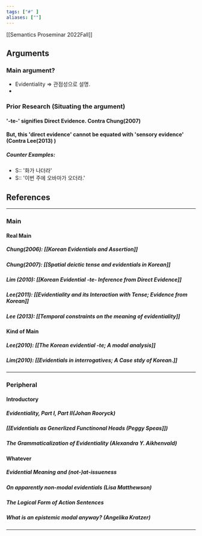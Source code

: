 ```yaml
---
tags: ["#" ]
aliases: [""]
---
```

[[Semantics Proseminar 2022Fall]]

## Arguments
### Main argument?
- Evidentiality => 관점성으로 설명.
- 

### Prior Research (Situating the argument)
#### '-te-' signifies Direct Evidence. Contra Chung(2007)
#### But, this 'direct evidence' cannot be equated with 'sensory evidence' (Contra Lee(2013) )
##### Counter Examples:
- S:: '화가 나더라' 
- S:: '이번 주에 오바마가 오더라.' 
## References 
________
### Main
#### Real Main 
##### Chung(2006): [[Korean Evidentials and Assertion]]
##### Chung(2007): [[Spatial deictic tense and evidentials in Korean]]
##### Lim (2010): [[Korean Evidential -te- Inference from Direct Evidence]]
##### Lee(2011): [[Evidentiality and its Interaction with Tense; Evidence from Korean]]
##### Lee (2013): [[Temporal constraints on the meaning of evidentiality]]

#### Kind of Main
##### Lee(2010): [[The Korean evidential -te; A modal analysis]]
##### Lim(2010): [[Evidentials in interrogatives; A Case stdy of Korean.]]

_____
### Peripheral
#### Introductory
##### Evidentiality, Part I, Part II(Johan Rooryck)
##### [[Evidentials as Generlized Functinonal Heads (Peggy Speas]])
##### The Grammaticalization of Evidentiality (Alexandra Y. Aikhenvald)

#### Whatever
##### Evidential Meaning and (not-)at-issueness
##### On apparently non-modal evidentials (Lisa Matthewson)
##### The Logical Form of Action Sentences
##### What is an epistemic modal anyway? (Angelika Kratzer)

_______



